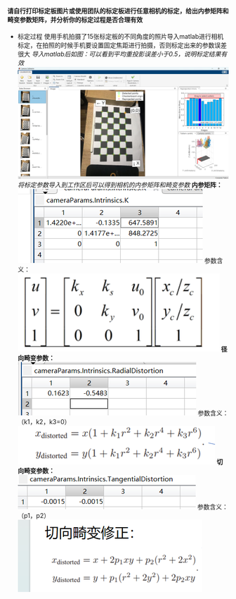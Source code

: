 #### 请自行打印标定板图片或使用团队的标定板进行任意相机的标定，给出内参矩阵和畸变参数矩阵，并分析你的标定过程是否合理有效
* 标定过程
使用手机拍摄了15张标定板的不同角度的照片导入matlab进行相机标定，在拍照的时候手机要设置固定焦距进行拍摄，否则标定出来的参数误差很大
*导入matlab后如图：可以看到平均重投影误差小于0.5，说明标定结果有效*
![Alt text](images/README/Snipaste_2023-11-07_23-21-30.png)
*将标定参数导入到工作区后可以得到相机的内参矩阵和畸变参数*
**内参矩阵：**
![Alt text](images/README/Snipaste_2023-11-07_23-21-22.png)
参数含义：
![Alt text](images/README/image.png)
**径向畸变参数：**
![Alt text](images/README/Snipaste_2023-11-07_23-21-39.png)
参数含义：（k1，k2，k3=0）
![Alt text](images/README/image-1.png)
**切向畸变参数：**
![Alt text](images/README/Snipaste_2023-11-07_23-21-49.png)
参数含义：（p1，p2）
![Alt text](images/README/image-2.png)